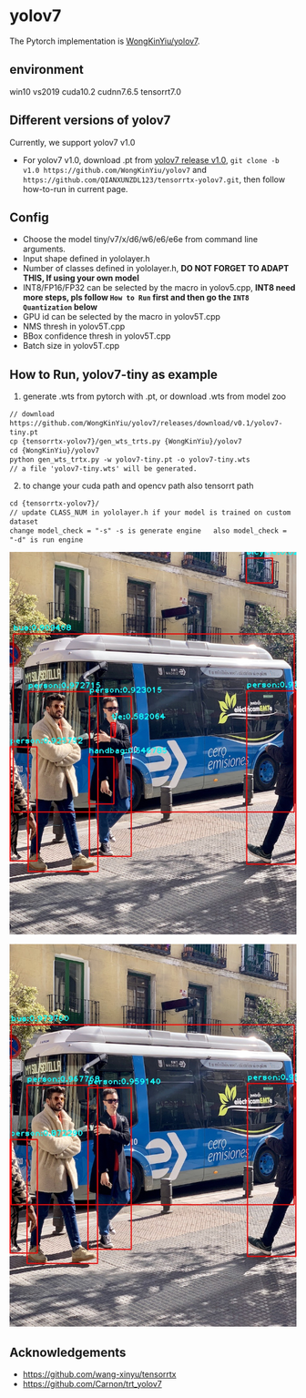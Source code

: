 # yolov7

The Pytorch implementation is [WongKinYiu/yolov7](https://github.com/WongKinYiu/yolov7).

## environment

win10  vs2019 cuda10.2 cudnn7.6.5 tensorrt7.0

## Different versions of yolov7

Currently, we support yolov7 v1.0

- For yolov7 v1.0, download .pt from [yolov7 release v1.0](https://github.com/WongKinYiu/yolov7/releases/tag/v0.10), `git clone -b v1.0 https://github.com/WongKinYiu/yolov7` and `https://github.com/QIANXUNZDL123/tensorrtx-yolov7.git`, then follow how-to-run in current page.


## Config

- Choose the model tiny/v7/x/d6/w6/e6/e6e from command line arguments.
- Input shape defined in yololayer.h
- Number of classes defined in yololayer.h, **DO NOT FORGET TO ADAPT THIS, If using your own model**
- INT8/FP16/FP32 can be selected by the macro in yolov5.cpp, **INT8 need more steps, pls follow `How to Run` first and then go the `INT8 Quantization` below**
- GPU id can be selected by the macro in yolov5T.cpp
- NMS thresh in yolov5T.cpp
- BBox confidence thresh in yolov5T.cpp
- Batch size in yolov5T.cpp

## How to Run, yolov7-tiny as example

1. generate .wts from pytorch with .pt, or download .wts from model zoo

```
// download https://github.com/WongKinYiu/yolov7/releases/download/v0.1/yolov7-tiny.pt
cp {tensorrtx-yolov7}/gen_wts_trts.py {WongKinYiu}/yolov7
cd {WongKinYiu}/yolov7
python gen_wts_trtx.py -w yolov7-tiny.pt -o yolov7-tiny.wts
// a file 'yolov7-tiny.wts' will be generated.
```

2. to change your cuda path and opencv path also tensorrt path

```
cd {tensorrtx-yolov7}/
// update CLASS_NUM in yololayer.h if your model is trained on custom dataset
change model_check = "-s" -s is generate engine   also model_check = "-d" is run engine 
```


<p align="center">
<img src="https://github.com/QIANXUNZDL123/tensorrtx-yolov7/blob/master/result/yolov7x-car.jpg">
</p>

<p align="center">
<img src="https://github.com/QIANXUNZDL123/tensorrtx-yolov7/blob/master/result/yolov7e6e-car.jpg">
</p>

## Acknowledgements
- https://github.com/wang-xinyu/tensorrtx
- https://github.com/Carnon/trt_yolov7



